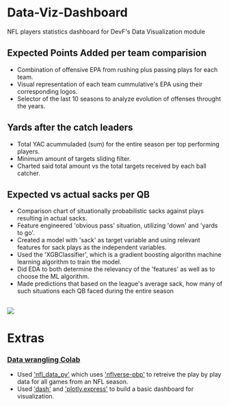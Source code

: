 # Data-Viz-Dashboard
NFL players statistics dashboard for DevF's Data Visualization module

## Expected Points Added per team comparision
- Combination of offensive EPA from rushing plus passing plays for each team.
- Visual representation of each team cummulative's EPA using their corresponding logos.
- Selector of the last 10 seasons to analyze evolution of offenses throught the years. 

## Yards after the catch leaders 
- Total YAC acummuladed (sum) for the entire season per top performing players.
- Minimum amount of targets sliding filter.
- Charted said total amount vs the total targets received by each ball catcher.

## Expected vs actual sacks per QB
- Comparison chart of situationally probabilistic sacks against plays resulting in actual sacks.
- Feature engineered 'obvious pass' situation, utilizing 'down' and 'yards to go'.
- Created a model with 'sack' as target variable and using relevant features for sack plays as the independent variables.
- Used the 'XGBClassifier', which is a gradient boosting algorithn machine learning algorithm to train the model. 
- Did EDA to both determine the relevancy of the 'features' as well as to choose the ML algorithm.
- Made predictions that based on the league's average sack, how many of such situations each QB faced during the entire season


![](https://github.com/fab8a/Data-Viz-Dashboard/blob/main/assets/sample.gif)
---

# Extras
### [Data wrangling Colab](https://colab.research.google.com/drive/1Fi001xmwjThMcLuw4FgTefySJMSjFurU?usp=sharing)

- Used ['nfl_data_py'](https://pypi.org/project/nfl-data-py/) which uses ['nflverse-pbp'](https://github.com/nflverse/nflverse-pbp) to retreive the play by play data for all games from an NFL season.
- Used ['dash'](https://dash.plotly.com/) and ['plotly.express'](https://plotly.com/python-api-reference/index.html) to build a basic dashboard for visualization.
